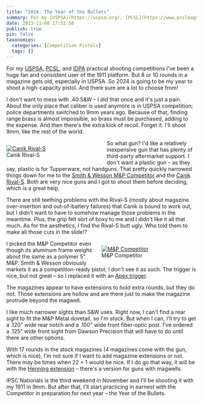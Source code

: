 ```yaml
---
title: "2024: The Year of the Bullets"
summary: For my [USPSA](https://uspsa.org), [PCSL](https://www.pcsleague.com), and [IDPA](https://www.idpa.com) practical shooting competitions I've been a huge fan and consistent user of the 1911 platform. But 8 or 10 rounds in a magazine gets old, especially in USPSA. So 2024 is going to be my year to shoot a high-capacity pistol. And there sure are a lot to choose from!
date: 2023-11-08 17:52:58
publish: true
pin: false
taxonomies:
  categories: [Competition Pistols]
  tags: []
---
```


For my [USPSA](https://uspsa.org), [PCSL](https://www.pcsleague.com), and [IDPA](https://www.idpa.com) practical shooting competitions I've been a huge fan and consistent user of the 1911 platform. But 8 or 10 rounds in a magazine gets old, especially in USPSA. So 2024 is going to be my year to shoot a high-capacity pistol. And there sure are a lot to choose from!

<!--more-->

I don't want to mess with .40 S&W – I did that once and it's just a pain. About the only place that caliber is used anymore is in USPSA competition; police departments switched to 9mm years ago. Because of that, finding range brass is almost impossible, so brass must be purchased, adding to the expense. And then there's the extra kick of recoil. Forget it. I'll shoot 9mm, like the rest of the world.

<figure style="float: left; width: 50%; margin: 1em 1em 1em 0em">
  <a href="/images/wp-content/uploads/2023/10/rival-s.png"><img src="/images/wp-content/uploads/2023/10/rival-s.png" alt="Canik Rival-S"></a>
  <figcaption>Canik Rival-S</figcaption>
</figure>

So what gun? I'd like a relatively inexpensive gun that has plenty of third-party aftermarket support. I don't want a plastic gun – as they say, plastic is for Tupperware, not handguns. That pretty quickly narrowed things down for me to the [Smith & Wesson M&P Competitor](https://www.smith-wesson.com/product/performance-center-m-p-9-m2.0-competitor-17-rounds) and the [Canik Rival-S](https://www.canikusa.com/sfx-rival-s). Both are very nice guns and I got to shoot them before deciding, which is a great help.

There are still teething problems with the Rival-S (mostly about magazine over-insertion and out-of-battery failures) that Canik is bound to work out, but I didn't want to have to somehow manage those problems in the meantime. Plus, the grip felt sort of boxy to me and I didn't like it all that much. As for the aesthetics, I find the Rival-S butt ugly. Who told them to make all those cuts in the slide!?

<figure style="float: right; width: 50%; margin: 1em 0em 1em 1em">
  <a href="/images/wp-content/uploads/2023/10/Competitor-L.png"><img src="/images/wp-content/uploads/2023/10/Competitor-L.png" alt="M&P Competitor" ></a>
  <figcaption>M&P Competitor</figcaption>
</figure>

I picked the M&P Competitor even though its aluminum frame weighs about the same as a polymer 5" M&P. Smith & Wesson obviously markets it as a competition-ready pistol; I don't see it as such. The trigger is nice, but not great – so I replaced it with an [Apex trigger](https://www.apextactical.com/flat-faced-forward-set-trigger-kit-for-metal-frame-m-p-m2-0).

The magazines appear to have extensions to hold extra rounds, but they do not. Those extensions are hollow and are there just to make the magazine protrude beyond the magwell.

I like much narrower sights than S&W uses. Right now, I can't find a rear sight to fit the M&P Metal dovetail, so I'm stuck. But when I can, I'll try to get a .120" wide rear notch and a .100" wide front fiber-optic post. I've ordered a .125" wide front sight from Dawson Precision that will have to do until there are other options.

With 17 rounds in the stock magazines (4 magazines come with the gun, which is nice), I'm not sure if I want to add magazine extensions or not. There may be times when 22 + 1 would be nice. If I do go that way, it will be with the [Henning extension](https://www.henningshop.com/SMITHWESSONMP_it-1522835.aspx?CAT=10021) – there's a version for guns with magwells.

IPSC Nationals is the third weekend in November and I'll be shooting it with my 1911 in 9mm. But after that, I'll start practicing in earnest with the Competitor in preparation for next year – the Year of the Bullets.
